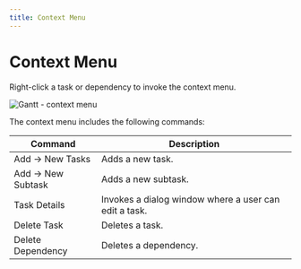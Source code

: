 ```yaml
---
title: Context Menu
---
```

# Context Menu

Right-click a task or dependency to invoke the context menu.

![Gantt - context menu](~/interface-elements-for-web/images/Gantt/context-menu.png)

The context menu includes the following commands:

| Command | Description |
|---|---|
| Add -> New Tasks | Adds a new task. |
| Add -> New Subtask | Adds a new subtask. |
| Task Details | Invokes a dialog window where a user can edit a task. |
| Delete Task | Deletes a task. |
| Delete Dependency | Deletes a dependency. |
